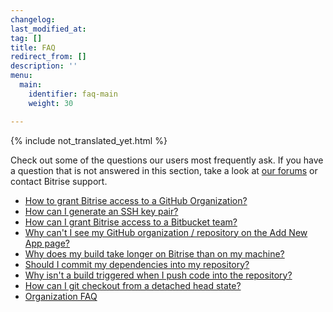 ```yaml
---
changelog: 
last_modified_at: 
tag: []
title: FAQ
redirect_from: []
description: ''
menu:
  main:
    identifier: faq-main
    weight: 30

---
```

{% include not_translated_yet.html %}

Check out some of the questions our users most frequently ask. If you have a question that is not answered in this section, take a look at [our forums](https://discuss.bitrise.io/) or contact Bitrise support.

* [How to grant Bitrise access to a GitHub Organization?](/jp/faq/grant-access-to-github-organization/)
* [How can I generate an SSH key pair?](/jp/faq/how-to-generate-ssh-keypair/)
* [How can I grant Bitrise access to a Bitbucket team?](/jp/faq/grant-access-to-bitbucket-team/)
* [Why can't I see my GitHub organization / repository on the Add New App page?](/jp/faq/i-cant-see-my-github-organization-repository-on-the-add-new-app-page/)
* [Why does my build take longer on Bitrise than on my machine?](/jp/faq/why-my-build-takes-longer-on-bitrise-than-on-my-mac/)
* [Should I commit my dependencies into my repository?](/jp/faq/should-i-commit-my-dependencies-into-my-repository/)
* [Why isn't a build triggered when I push code into the repository?](/jp/faq/no-builds-are-triggered-automatically/)
* [How can I git checkout from a detached head state?](/jp/faq/how-can-i-git-checkout-from-a-detached-head-state/)
* [Organization FAQ](/jp/faq/organization-faq/)